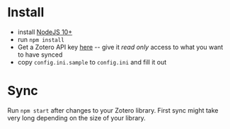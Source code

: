 # Install

* install [NodeJS 10+](https://nodejs.org/en/)
* run `npm install`
* Get a Zotero API key [here](https://www.zotero.org/settings/keys/new) -- give it *read only* access to what you want to have synced
* copy `config.ini.sample` to `config.ini` and fill it out


# Sync

Run `npm start` after changes to your Zotero library. First sync might take very long depending on the size of your library.
